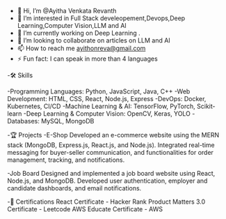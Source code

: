- 👋 Hi, I’m @Ayitha Venkata Revanth
- 👀 I’m interested in Full Stack develeopement,Devops,Deep Learning,Computer Vision,LLM and AI
- 🌱 I’m currently working on Deep Learning .
- 💞️ I’m looking to collaborate on articles on LLM and AI
- 📫 How to reach me ayithonreva@gmail.com
- ⚡ Fun fact: I can speak in more than 4 languages

-🛠️ Skills

-Programming Languages: Python, JavaScript, Java, C++
-Web Development: HTML, CSS, React, Node.js, Express
-DevOps: Docker, Kubernetes, CI/CD
-Machine Learning & AI: TensorFlow, PyTorch, Scikit-learn
-Deep Learning & Computer Vision: OpenCV, Keras, YOLO
-Databases: MySQL, MongoDB


-🏆 Projects
-E-Shop
Developed an e-commerce website using the MERN stack (MongoDB, Express.js, React.js, and Node.js). Integrated real-time messaging for buyer-seller communication, and functionalities for order management, tracking, and notifications.

-Job Board
Designed and implemented a job board website using React, Node.js, and MongoDB. Developed user authentication, employer and candidate dashboards, and email notifications.

-📜 Certifications
React Certificate - Hacker Rank
Product Matters 3.0 Certificate - Leetcode
AWS Educate Certificate - AWS
